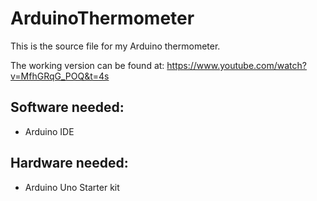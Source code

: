 # ArduinoThermometer

This is the source file for my Arduino thermometer. 

The working version can be found at: https://www.youtube.com/watch?v=MfhGRqG_POQ&t=4s 

## Software needed:
- Arduino IDE
## Hardware needed:
- Arduino Uno Starter kit
